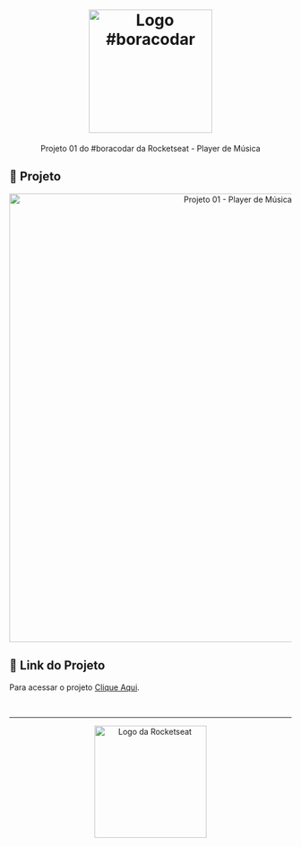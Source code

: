 <h1 align="center">
  <img alt="Logo #boracodar" src="https://github.com/user-attachments/assets/28b28953-cc65-4915-84f2-17a0e76711fd" width="220px">
</h1>

<p align="center">
  Projeto 01 do #boracodar da Rocketseat - Player de Música
</p>

## 📂 Projeto

<p align="center">
  <img alt="Projeto 01 - Player de Música" src="https://github.com/user-attachments/assets/b7b10311-7ab7-486b-a847-bb9673181662" width="800px">
</p>

## 🔗 Link do Projeto

Para acessar o projeto <a href="https://bora-codar-rocketseat-two.vercel.app/" target="_blank">Clique Aqui</a>.

<br>

---

<p align="center">
  <img alt="Logo da Rocketseat" src="https://github.com/user-attachments/assets/39908634-2aee-4435-8513-fb952559fe3c" width="200px" />
</p>
